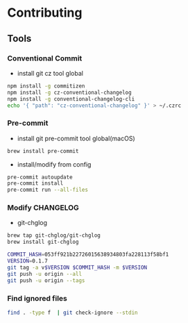 # Contributing

## Tools

### Conventional Commit

- install git cz tool global

```sh
npm install -g commitizen
npm install -g cz-conventional-changelog
npm install -g conventional-changelog-cli
echo '{ "path": "cz-conventional-changelog" }' > ~/.czrc
```

### Pre-commit

- install git pre-commit tool global(macOS)

```sh
brew install pre-commit
```

- install/modify from config

```sh
pre-commit autoupdate
pre-commit install
pre-commit run --all-files
```

### Modify CHANGELOG

- git-chglog

```sh
brew tap git-chglog/git-chglog
brew install git-chglog
```

```sh
COMMIT_HASH=053ff921b22726015638934803fa228113f58bf1
VERSION=0.1.7
git tag -a v$VERSION $COMMIT_HASH -m $VERSION
git push -u origin --all
git push -u origin --tags
```

### Find ignored files

```sh
find . -type f  | git check-ignore --stdin
```
